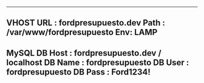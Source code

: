 ------------------------------------------
 VHOST
 URL  : fordpresupuesto.dev
 Path : /var/www/fordpresupuesto
 Env: LAMP
-------------------------------------------
 MySQL
 DB Host : fordpresupuesto.dev / localhost
 DB Name : fordpresupuesto
 DB User : fordpresupuesto
 DB Pass : Ford1234!
-------------------------------------------
